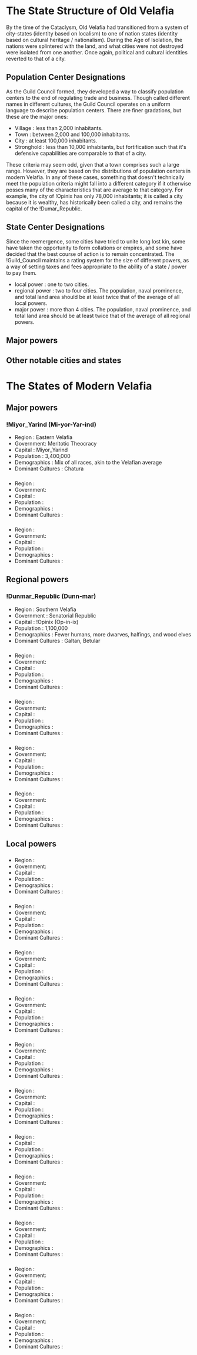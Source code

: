 # The State Structure of Old Velafia
By the time of the Cataclysm, Old Velafia had transitioned from a system of city-states (identity based on localism) to one of nation states (identity based on cultural heritage / nationalism). During the Age of Isolation, the nations were splintered with the land, and what cities were not destroyed were isolated from one another. Once again, political and cultural identities reverted to that of a city.  

## Population Center Designations
As the Guild Council formed, they developed a way to classify population centers to the end of regulating trade and business. Though called different names in different cultures, the Guild Council operates on a uniform language to describe population centers. There are finer gradations, but these are the major ones:
- Village : less than 2,000 inhabitants. 
- Town : between 2,000 and 100,000 inhabitants. 
- City : at least 100,000 inhabitants. 
- Stronghold : less than 10,000 inhabitants, but fortification such that it's defensive capabilities are comparable to that of a city.
  
These criteria may seem odd, given that a town comprises such a large range. However, they are based on the distributions of population centers in modern Velafia. In any of these cases, something that doesn't technically meet the population criteria might fall into a different category if it otherwise posses many of the characteristics that are average to that category. For example, the city of !Opinix has only 78,000 inhabitants; it is called a city because it is wealthy, has historically been called a city, and remains the capital of the !Dumar_Republic.  

## State Center Designations
Since the reemergence, some cities have tried to unite long lost kin, some have taken the opportunity to form collations or empires, and some have decided that the best course of action is to remain concentrated. The !Guild_Council maintains a rating system for the size of different powers, as a way of setting taxes and fees appropriate to the ability of a state / power to pay them.  
- local power : one to two cities.
- regional power : two to four cities. The population, naval prominence, and total land area should be at least twice that of the average of all local powers.
- major power : more than 4 cities. The population, naval prominence, and total land area should be at least twice that of the average of all regional powers.

## Major powers

## Other notable cities and states

# The States of Modern Velafia

## Major powers
### !Miyor_Yarind (Mi-yor-Yar-ind)
- Region : Eastern Velafia
- Government: Meritotic Theocracy
- Capital : Miyor_Yarind
- Population : 3,400,000
- Demographics : Mix of all races, akin to the Velafian average
- Dominant Cultures : Chatura

###
- Region : 
- Government:
- Capital : 
- Population : 
- Demographics :
- Dominant Cultures : 

###
- Region : 
- Government:
- Capital : 
- Population : 
- Demographics :
- Dominant Cultures :

## Regional powers
### !Dunmar_Republic (Dunn-mar)
- Region : Southern Velafia
- Government : Senatorial Republic
- Capital : !Opinix (Op-in-ix)
- Population : 1,100,000
- Demographics : Fewer humans, more dwarves, halfings, and wood elves
- Dominant Cultures : Galtan, Betular

###
- Region : 
- Government:
- Capital : 
- Population : 
- Demographics :
- Dominant Cultures :

###
- Region : 
- Government:
- Capital : 
- Population : 
- Demographics :
- Dominant Cultures :

###
- Region : 
- Government:
- Capital : 
- Population : 
- Demographics :
- Dominant Cultures :

###
- Region : 
- Government:
- Capital : 
- Population : 
- Demographics :
- Dominant Cultures :

## Local powers

###
- Region : 
- Government:
- Capital : 
- Population : 
- Demographics :
- Dominant Cultures :

###
- Region : 
- Government:
- Capital : 
- Population : 
- Demographics :
- Dominant Cultures :

###
- Region : 
- Government:
- Capital : 
- Population : 
- Demographics :
- Dominant Cultures :

###
- Region : 
- Government:
- Capital : 
- Population : 
- Demographics :
- Dominant Cultures :

###
- Region : 
- Government:
- Capital : 
- Population : 
- Demographics :
- Dominant Cultures :

###
- Region : 
- Government:
- Capital : 
- Population : 
- Demographics :
- Dominant Cultures :
###
- Region : 
- Capital : 
- Population : 
- Demographics :
- Dominant Cultures :

###
- Region : 
- Government:
- Capital : 
- Population : 
- Demographics :
- Dominant Cultures :

###
- Region : 
- Government:
- Capital : 
- Population : 
- Demographics :
- Dominant Cultures :

###
- Region : 
- Government:
- Capital : 
- Population : 
- Demographics :
- Dominant Cultures :

###
- Region : 
- Government:
- Capital : 
- Population : 
- Demographics :
- Dominant Cultures :